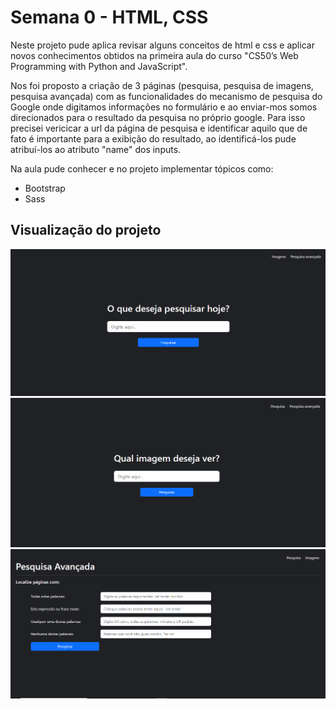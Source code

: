 # Semana 0 - HTML, CSS
Neste projeto pude aplica revisar alguns conceitos de html e css e aplicar novos conhecimentos obtidos na primeira aula do curso "CS50’s Web Programming with Python and JavaScript".

Nos foi proposto a criação de 3 páginas (pesquisa, pesquisa de imagens, pesquisa avançada) com as funcionalidades do mecanismo de pesquisa do Google onde digitamos informações no formulário e ao enviar-mos somos direcionados para o resultado da pesquisa no próprio google.
Para isso precisei vericicar a url da página de pesquisa e identificar aquilo que de fato é importante para a exibição do resultado, ao identificá-los pude atribuí-los ao atributo "name" dos inputs.

Na aula pude conhecer e no projeto implementar tópicos como:
- Bootstrap
- Sass

## Visualização do projeto
![home](imagens/home.png)
![home](imagens/imagens.png)
![home](imagens/pesquisaAvancada.png)